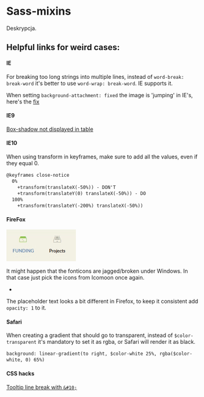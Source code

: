 # Sass-mixins
Deskrypcja.

## Helpful links for weird cases:
#### IE
For breaking too long strings into multiple lines, instead of `word-break: break-word` it's better to use `word-wrap: break-word`. IE supports it.

When setting `background-attachment: fixed` the image is 'jumping' in IE's, here's the [fix](https://stackoverflow.com/a/35700548)
#### IE9
[Box-shadow not displayed in table](http://stackoverflow.com/questions/5617455/box-shadow-on-ie9-doesnt-render-using-correct-css-works-on-firefox-chrome)
#### IE10
When using transform in keyframes, make sure to add all the values, even if they equal 0.
```
@keyframes close-notice
  0%
    +transform(translateX(-50%)) - DON'T
    +transform(translateY(0) translateX(-50%)) - DO
  100%
    +transform(translateY(-200%) translateX(-50%))
```    
#### FireFox
![lol](https://raw.githubusercontent.com/Darex1991/Sass-mixins/master/assets/firefox_icons.png)

It might happen that the fonticons are jagged/broken under Windows. In that case just pick the icons from Icomoon once again.

-
The placeholder text looks a bit different in Firefox, to keep it consistent add `opacity: 1` to it.
#### Safari
When creating a gradient that should go to transparent, instead of `$color-transparent` it's mandatory to set it as rgba, or Safari will render it as black.
```
background: linear-gradient(to right, $color-white 25%, rgba($color-white, 0) 65%)
```    
#### CSS hacks
[Tooltip line break with `&#10;`](http://stackoverflow.com/questions/358874/how-can-i-use-a-carriage-return-in-a-html-tooltip)
